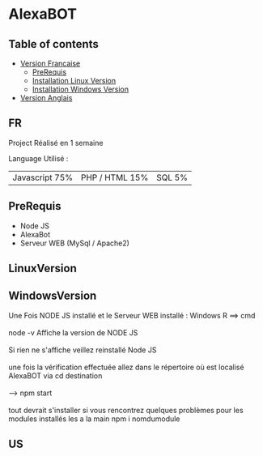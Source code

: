 # AlexaBOT

## Table of contents

- [Version Francaise](#FR)
  - [PreRequis](#prerequis)
  - [Installation Linux Version](#LinuxVersion)
  - [Installation Windows Version](#WindowsVersion)
- [Version Anglais](#US)

## FR

<p> Project Réalisé en 1 semaine </p>
Language Utilisé : 
<table>
  <td>
  Javascript 75%
  </td>
  <td>
  PHP / HTML 15%
  </td>
  <td>
  SQL 5% 
  </td>
</table>

## PreRequis

- Node JS 
- AlexaBot 
- Serveur WEB (MySql / Apache2)

## LinuxVersion 



## WindowsVersion

<p> Une Fois NODE JS installé et le Serveur WEB installé :
Windows R ==> cmd
<br> 
<br>
node -v Affiche la version de NODE JS 
<br> <br>
Si rien ne s'affiche veillez reinstallé Node JS 
<br> <br>
une fois la vérification effectuée allez dans le répertoire où est localisé AlexaBOT via cd destination  
<br> <br>
--> npm start 
<br> <br>
tout devrait s'installer si vous rencontrez quelques problèmes pour les modules installés les a la main npm i nomdumodule
</p>


## US
    
